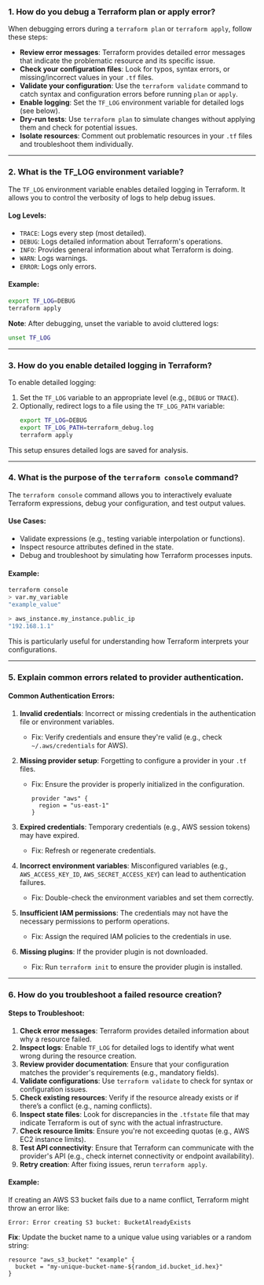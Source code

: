 ### 1. How do you debug a Terraform plan or apply error?

When debugging errors during a `terraform plan` or `terraform apply`, follow these steps:

- **Review error messages**: Terraform provides detailed error messages that indicate the problematic resource and its specific issue.
- **Check your configuration files**: Look for typos, syntax errors, or missing/incorrect values in your `.tf` files.
- **Validate your configuration**: Use the `terraform validate` command to catch syntax and configuration errors before running `plan` or `apply`.
- **Enable logging**: Set the `TF_LOG` environment variable for detailed logs (see below).
- **Dry-run tests**: Use `terraform plan` to simulate changes without applying them and check for potential issues.
- **Isolate resources**: Comment out problematic resources in your `.tf` files and troubleshoot them individually.

---

### 2. What is the TF_LOG environment variable?

The `TF_LOG` environment variable enables detailed logging in Terraform. It allows you to control the verbosity of logs to help debug issues.

#### Log Levels:
- `TRACE`: Logs every step (most detailed).
- `DEBUG`: Logs detailed information about Terraform's operations.
- `INFO`: Provides general information about what Terraform is doing.
- `WARN`: Logs warnings.
- `ERROR`: Logs only errors.

#### Example:
```bash
export TF_LOG=DEBUG
terraform apply
```

**Note**: After debugging, unset the variable to avoid cluttered logs:
```bash
unset TF_LOG
```

---

### 3. How do you enable detailed logging in Terraform?

To enable detailed logging:
1. Set the `TF_LOG` variable to an appropriate level (e.g., `DEBUG` or `TRACE`).
2. Optionally, redirect logs to a file using the `TF_LOG_PATH` variable:
   ```bash
   export TF_LOG=DEBUG
   export TF_LOG_PATH=terraform_debug.log
   terraform apply
   ```

This setup ensures detailed logs are saved for analysis.

---

### 4. What is the purpose of the `terraform console` command?

The `terraform console` command allows you to interactively evaluate Terraform expressions, debug your configuration, and test output values.

#### Use Cases:
- Validate expressions (e.g., testing variable interpolation or functions).
- Inspect resource attributes defined in the state.
- Debug and troubleshoot by simulating how Terraform processes inputs.

#### Example:
```bash
terraform console
> var.my_variable
"example_value"

> aws_instance.my_instance.public_ip
"192.168.1.1"
```

This is particularly useful for understanding how Terraform interprets your configurations.

---

### 5. Explain common errors related to provider authentication.

#### Common Authentication Errors:
1. **Invalid credentials**: Incorrect or missing credentials in the authentication file or environment variables.
   - Fix: Verify credentials and ensure they're valid (e.g., check `~/.aws/credentials` for AWS).

2. **Missing provider setup**: Forgetting to configure a provider in your `.tf` files.
   - Fix: Ensure the provider is properly initialized in the configuration.
     ```hcl
     provider "aws" {
       region = "us-east-1"
     }
     ```

3. **Expired credentials**: Temporary credentials (e.g., AWS session tokens) may have expired.
   - Fix: Refresh or regenerate credentials.

4. **Incorrect environment variables**: Misconfigured variables (e.g., `AWS_ACCESS_KEY_ID`, `AWS_SECRET_ACCESS_KEY`) can lead to authentication failures.
   - Fix: Double-check the environment variables and set them correctly.

5. **Insufficient IAM permissions**: The credentials may not have the necessary permissions to perform operations.
   - Fix: Assign the required IAM policies to the credentials in use.

6. **Missing plugins**: If the provider plugin is not downloaded.
   - Fix: Run `terraform init` to ensure the provider plugin is installed.

---

### 6. How do you troubleshoot a failed resource creation?

#### Steps to Troubleshoot:
1. **Check error messages**: Terraform provides detailed information about why a resource failed.
2. **Inspect logs**: Enable `TF_LOG` for detailed logs to identify what went wrong during the resource creation.
3. **Review provider documentation**: Ensure that your configuration matches the provider's requirements (e.g., mandatory fields).
4. **Validate configurations**: Use `terraform validate` to check for syntax or configuration issues.
5. **Check existing resources**: Verify if the resource already exists or if there’s a conflict (e.g., naming conflicts).
6. **Inspect state files**: Look for discrepancies in the `.tfstate` file that may indicate Terraform is out of sync with the actual infrastructure.
7. **Check resource limits**: Ensure you're not exceeding quotas (e.g., AWS EC2 instance limits).
8. **Test API connectivity**: Ensure that Terraform can communicate with the provider's API (e.g., check internet connectivity or endpoint availability).
9. **Retry creation**: After fixing issues, rerun `terraform apply`.

#### Example:
If creating an AWS S3 bucket fails due to a name conflict, Terraform might throw an error like:
```
Error: Error creating S3 bucket: BucketAlreadyExists
```
**Fix**: Update the bucket name to a unique value using variables or a random string:
```hcl
resource "aws_s3_bucket" "example" {
  bucket = "my-unique-bucket-name-${random_id.bucket_id.hex}"
}
```